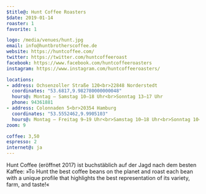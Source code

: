 ```yaml
---
$title@: Hunt Coffee Roasters
$date: 2019-01-14
roaster: 1
favorite: 1

logo: /media/venues/hunt.jpg
email: info@huntbrotherscoffee.de
website: https://huntcoffee.com/
twitter: https://twitter.com/huntcoffeeroast
facebook: https://www.facebook.com/huntcoffeeroasters
instagram: https://www.instagram.com/huntcoffeeroasters/

locations:
- address: Ochsenzoller Straße 120<br>22848 Norderstedt
  coordinates: "53.6817,9.982780000000048"
  hours@: Montag – Samstag 10–18 Uhr<br>Sonntag 13–17 Uhr
  phone: 94361881
- address: Colonnaden 5<br>20354 Hamburg
  coordinates: "53.5552462,9.9905103"
  hours@: Montag – Freitag 9–19 Uhr<br>Samstag 10–18 Uhr<br>Sonntag 10–17 Uhr
zoom: 9

coffee: 3,50
espresso: 2
internet@: ja
---
```


Hunt Coffee (eröffnet 2017) ist buchstäblich auf der Jagd nach dem besten Kaffee: »To Hunt the best coffee beans on the planet and roast each bean with a unique profile that highlights the best representation of its variety, farm, and taste!«